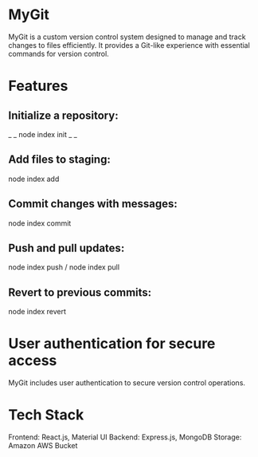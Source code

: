# MyGit
MyGit is a custom version control system designed to manage and track changes to files efficiently. It provides a Git-like experience with essential commands for version control.

# Features 

## Initialize a repository:
_ _ node index init _ _

## Add files to staging: 
node index add <file>

## Commit changes with messages: 
node index commit <message>

## Push and pull updates: 
node index push / node index pull

## Revert to previous commits:
node index revert <commitID>

# User authentication for secure access
MyGit includes user authentication to secure version control operations.

# Tech Stack
Frontend: React.js, Material UI
Backend: Express.js, MongoDB
Storage: Amazon AWS Bucket

